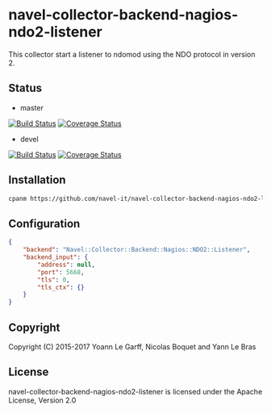 navel-collector-backend-nagios-ndo2-listener
============================================

This collector start a listener to ndomod using the NDO protocol in version 2.

Status
------

- master

[![Build Status](https://travis-ci.org/Navel-IT/navel-collector-backend-nagios-ndo2-listener.svg?branch=master)](https://travis-ci.org/Navel-IT/navel-collector-backend-nagios-ndo2-listener?branch=master)
[![Coverage Status](https://coveralls.io/repos/github/Navel-IT/navel-collector-backend-nagios-ndo2-listener/badge.svg?branch=master)](https://coveralls.io/github/Navel-IT/navel-collector-backend-nagios-ndo2-listener?branch=master)

- devel

[![Build Status](https://travis-ci.org/Navel-IT/navel-collector-backend-nagios-ndo2-listener.svg?branch=devel)](https://travis-ci.org/Navel-IT/navel-collector-backend-nagios-ndo2-listener?branch=devel)
[![Coverage Status](https://coveralls.io/repos/github/Navel-IT/navel-collector-backend-nagios-ndo2-listener/badge.svg?branch=devel)](https://coveralls.io/github/Navel-IT/navel-collector-backend-nagios-ndo2-listener?branch=devel)

Installation
------------

```bash
cpanm https://github.com/navel-it/navel-collector-backend-nagios-ndo2-listener.git
```

Configuration
-------------

```json
{
    "backend": "Navel::Collector::Backend::Nagios::NDO2::Listener",
    "backend_input": {
        "address": null,
        "port": 5668,
        "tls": 0,
        "tls_ctx": {}
    }
}
```

Copyright
---------

Copyright (C) 2015-2017 Yoann Le Garff, Nicolas Boquet and Yann Le Bras

License
-------

navel-collector-backend-nagios-ndo2-listener is licensed under the Apache License, Version 2.0
